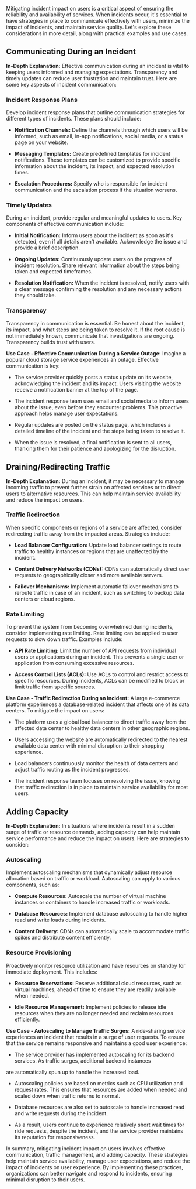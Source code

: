 Mitigating incident impact on users is a critical aspect of ensuring the reliability and availability of services. When incidents occur, it's essential to have strategies in place to communicate effectively with users, minimize the impact of incidents, and maintain service quality. Let's explore these considerations in more detail, along with practical examples and use cases.

## Communicating During an Incident

**In-Depth Explanation:**
Effective communication during an incident is vital to keeping users informed and managing expectations. Transparency and timely updates can reduce user frustration and maintain trust. Here are some key aspects of incident communication:

### Incident Response Plans

Develop incident response plans that outline communication strategies for different types of incidents. These plans should include:

- **Notification Channels:** Define the channels through which users will be informed, such as email, in-app notifications, social media, or a status page on your website.

- **Messaging Templates:** Create predefined templates for incident notifications. These templates can be customized to provide specific information about the incident, its impact, and expected resolution times.

- **Escalation Procedures:** Specify who is responsible for incident communication and the escalation process if the situation worsens.

### Timely Updates

During an incident, provide regular and meaningful updates to users. Key components of effective communication include:

- **Initial Notification:** Inform users about the incident as soon as it's detected, even if all details aren't available. Acknowledge the issue and provide a brief description.

- **Ongoing Updates:** Continuously update users on the progress of incident resolution. Share relevant information about the steps being taken and expected timeframes.

- **Resolution Notification:** When the incident is resolved, notify users with a clear message confirming the resolution and any necessary actions they should take.

### Transparency

Transparency in communication is essential. Be honest about the incident, its impact, and what steps are being taken to resolve it. If the root cause is not immediately known, communicate that investigations are ongoing. Transparency builds trust with users.

**Use Case - Effective Communication During a Service Outage:**
Imagine a popular cloud storage service experiences an outage. Effective communication is key:

- The service provider quickly posts a status update on its website, acknowledging the incident and its impact. Users visiting the website receive a notification banner at the top of the page.

- The incident response team uses email and social media to inform users about the issue, even before they encounter problems. This proactive approach helps manage user expectations.

- Regular updates are posted on the status page, which includes a detailed timeline of the incident and the steps being taken to resolve it.

- When the issue is resolved, a final notification is sent to all users, thanking them for their patience and apologizing for the disruption.

## Draining/Redirecting Traffic

**In-Depth Explanation:**
During an incident, it may be necessary to manage incoming traffic to prevent further strain on affected services or to direct users to alternative resources. This can help maintain service availability and reduce the impact on users.

### Traffic Redirection

When specific components or regions of a service are affected, consider redirecting traffic away from the impacted areas. Strategies include:

- **Load Balancer Configuration:** Update load balancer settings to route traffic to healthy instances or regions that are unaffected by the incident.

- **Content Delivery Networks (CDNs):** CDNs can automatically direct user requests to geographically closer and more available servers.

- **Failover Mechanisms:** Implement automatic failover mechanisms to reroute traffic in case of an incident, such as switching to backup data centers or cloud regions.

### Rate Limiting

To prevent the system from becoming overwhelmed during incidents, consider implementing rate limiting. Rate limiting can be applied to user requests to slow down traffic. Examples include:

- **API Rate Limiting:** Limit the number of API requests from individual users or applications during an incident. This prevents a single user or application from consuming excessive resources.

- **Access Control Lists (ACLs):** Use ACLs to control and restrict access to specific resources. During incidents, ACLs can be modified to block or limit traffic from specific sources.

**Use Case - Traffic Redirection During an Incident:**
A large e-commerce platform experiences a database-related incident that affects one of its data centers. To mitigate the impact on users:

- The platform uses a global load balancer to direct traffic away from the affected data center to healthy data centers in other geographic regions.

- Users accessing the website are automatically redirected to the nearest available data center with minimal disruption to their shopping experience.

- Load balancers continuously monitor the health of data centers and adjust traffic routing as the incident progresses.

- The incident response team focuses on resolving the issue, knowing that traffic redirection is in place to maintain service availability for most users.

## Adding Capacity

**In-Depth Explanation:**
In situations where incidents result in a sudden surge of traffic or resource demands, adding capacity can help maintain service performance and reduce the impact on users. Here are strategies to consider:

### Autoscaling

Implement autoscaling mechanisms that dynamically adjust resource allocation based on traffic or workload. Autoscaling can apply to various components, such as:

- **Compute Resources:** Autoscale the number of virtual machine instances or containers to handle increased traffic or workloads.

- **Database Resources:** Implement database autoscaling to handle higher read and write loads during incidents.

- **Content Delivery:** CDNs can automatically scale to accommodate traffic spikes and distribute content efficiently.

### Resource Provisioning

Proactively monitor resource utilization and have resources on standby for immediate deployment. This includes:

- **Resource Reservations:** Reserve additional cloud resources, such as virtual machines, ahead of time to ensure they are readily available when needed.

- **Idle Resource Management:** Implement policies to release idle resources when they are no longer needed and reclaim resources efficiently.

**Use Case - Autoscaling to Manage Traffic Surges:**
A ride-sharing service experiences an incident that results in a surge of user requests. To ensure that the service remains responsive and maintains a good user experience:

- The service provider has implemented autoscaling for its backend services. As traffic surges, additional backend instances

 are automatically spun up to handle the increased load.

- Autoscaling policies are based on metrics such as CPU utilization and request rates. This ensures that resources are added when needed and scaled down when traffic returns to normal.

- Database resources are also set to autoscale to handle increased read and write requests during the incident.

- As a result, users continue to experience relatively short wait times for ride requests, despite the incident, and the service provider maintains its reputation for responsiveness.

In summary, mitigating incident impact on users involves effective communication, traffic management, and adding capacity. These strategies help maintain service availability, manage user expectations, and reduce the impact of incidents on user experience. By implementing these practices, organizations can better navigate and respond to incidents, ensuring minimal disruption to their users.
